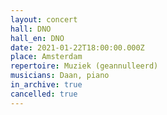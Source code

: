 ```yaml
---
layout: concert
hall: DNO
hall_en: DNO
date: 2021-01-22T18:00:00.000Z
place: Amsterdam
repertoire: Muziek (geannulleerd)
musicians: Daan, piano
in_archive: true
cancelled: true
---
```

